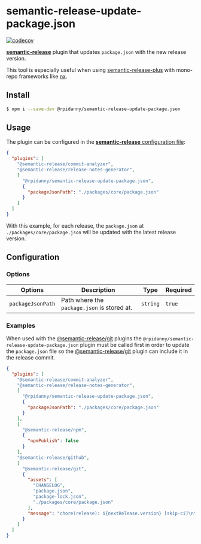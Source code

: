 # semantic-release-update-package.json

[![codecov](https://codecov.io/gh/rpidanny/semantic-release-update-package.json/graph/badge.svg?token=VOAyVWHLzq)](https://codecov.io/gh/rpidanny/semantic-release-update-package.json)

[**semantic-release**](https://github.com/semantic-release/semantic-release) plugin that updates `package.json` with the new release version.

This tool is especially useful when using [semantic-release-plus](https://github.com/semantic-release-plus/semantic-release-plus) with mono-repo frameworks like [nx](https://nx.dev/).

## Install

```bash
$ npm i --save-dev @rpidanny/semantic-release-update-package.json
```

## Usage

The plugin can be configured in the [**semantic-release** configuration file](https://github.com/semantic-release/semantic-release/blob/master/docs/usage/configuration.md#configuration):

```json
{
  "plugins": [
    "@semantic-release/commit-analyzer",
    "@semantic-release/release-notes-generator",
    [
      "@rpidanny/semantic-release-update-package.json",
      {
        "packageJsonPath": "./packages/core/package.json"
      }
    ]
  ]
}
```

With this example, for each release, the `package.json` at `./packages/core/package.json` will be updated with the latest release version.

## Configuration

### Options

| Options           | Description                                 | Type     | Required |
| ----------------- | ------------------------------------------- | -------- | -------- |
| `packageJsonPath` | Path where the `package.json` is stored at. | `string` | `true`   |

### Examples

When used with the [@semantic-release/git](https://github.com/semantic-release/git) plugins the `@rpidanny/semantic-release-update-package.json` plugin must be called first in order to update the `package.json` file so the [@semantic-release/git](https://github.com/semantic-release/git) plugin can include it in the release commit.

```json
{
  "plugins": [
    "@semantic-release/commit-analyzer",
    "@semantic-release/release-notes-generator",
    [
      "@rpidanny/semantic-release-update-package.json",
      {
        "packageJsonPath": "./packages/core/package.json"
      }
    ],
    [
      "@semantic-release/npm",
      {
        "npmPublish": false
      }
    ],
    "@semantic-release/github",
    [
      "@semantic-release/git",
      {
        "assets": [
          "CHANGELOG",
          "package.json",
          "package-lock.json",
          "./packages/core/package.json"
        ],
        "message": "chore(release): ${nextRelease.version} [skip-ci]\n\n${nextRelease.notes}"
      }
    ]
  ]
}
```

